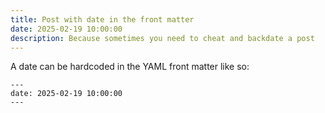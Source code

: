 ```yaml
---
title: Post with date in the front matter
date: 2025-02-19 10:00:00
description: Because sometimes you need to cheat and backdate a post
---
```


A date can be hardcoded in the YAML front matter like so:
```
---
date: 2025-02-19 10:00:00
---
```
